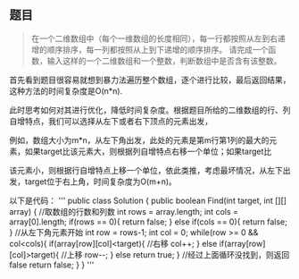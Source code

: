 ## 题目
>在一个二维数组中（每个一维数组的长度相同），每一行都按照从左到右递增的顺序排序，每一列都按照从上到下递增的顺序排序。
>请完成一个函数，输入这样的一个二维数组和一个整数，判断数组中是否含有该整数。

首先看到题目很容易就想到暴力法遍历整个数组，逐个进行比较，最后返回结果，这种方法的时间复杂度是O(n*n).

此时思考如何对其进行优化，降低时间复杂度。根据题目所给的二维数组的行、列自增特点，我们可以选择从左下或者右下顶点的元素出发，

例如，数组大小为m*n，从左下角出发，此处的元素是第m行第1列的最大的元素，如果target比该元素大，则根据列自增特点右移一个单位；如果target比

该元素小，则根据行自增特点上移一个单位，依此类推，考虑最坏情况，从左下出发，target位于右上角，时间复杂度为O(m+n)。

以下是代码：
'''
public class Solution {
    public boolean Find(int target, int [][] array) {
        //取数组的行数和列数
         int rows = array.length;
        int cols = array[0].length;
        if(rows == 0){
            return false;
        }
        else if(cols == 0){
            return false;
        }
        //从左下角元素开始
        int row = rows-1;
        int col = 0;
        while(row >= 0 && col<cols){
            if(array[row][col]<target){
                //右移
                col++;
            }
            else if(array[row][col]>target){
                //上移
                row--;
            }
            else return true;
        }
        //经过上面循环没找到，则返回false
        return false;
    }
}
'''
